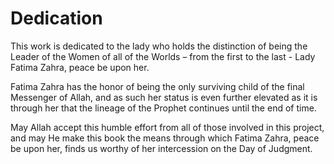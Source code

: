 Dedication
==========

This work is dedicated to the lady who holds the distinction of being
the Leader of the Women of all of the Worlds – from the first to the
last - Lady Fatima Zahra, peace be upon her.

Fatima Zahra has the honor of being the only surviving child of the
final Messenger of Allah, and as such her status is even further
elevated as it is through her that the lineage of the Prophet continues
until the end of time.

May Allah accept this humble effort from all of those involved in this
project, and may He make this book the means through which Fatima Zahra,
peace be upon her, finds us worthy of her intercession on the Day of
Judgment.



